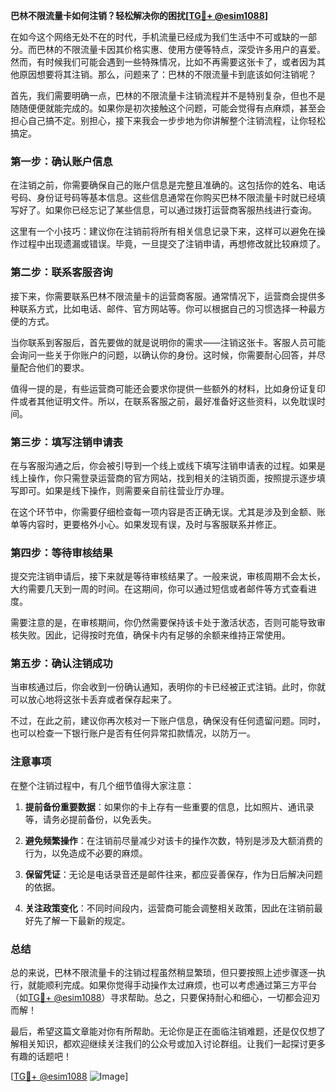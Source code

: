 **巴林不限流量卡如何注销？轻松解决你的困扰[[TG💪+ @esim1088](https://t.me/s/esim1088)]**

在如今这个网络无处不在的时代，手机流量已经成为我们生活中不可或缺的一部分。而巴林的不限流量卡因其价格实惠、使用方便等特点，深受许多用户的喜爱。然而，有时候我们可能会遇到一些特殊情况，比如不再需要这张卡了，或者因为其他原因想要将其注销。那么，问题来了：巴林的不限流量卡到底该如何注销呢？

首先，我们需要明确一点，巴林的不限流量卡注销流程并不是特别复杂，但也不是随随便便就能完成的。如果你是初次接触这个问题，可能会觉得有点麻烦，甚至会担心自己搞不定。别担心，接下来我会一步步地为你讲解整个注销流程，让你轻松搞定。

### 第一步：确认账户信息

在注销之前，你需要确保自己的账户信息是完整且准确的。这包括你的姓名、电话号码、身份证号码等基本信息。这些信息通常在你购买巴林不限流量卡时就已经填写好了。如果你已经忘记了某些信息，可以通过拨打运营商客服热线进行查询。

这里有一个小技巧：建议你在注销前将所有相关信息记录下来，这样可以避免在操作过程中出现遗漏或错误。毕竟，一旦提交了注销申请，再想修改就比较麻烦了。

### 第二步：联系客服咨询

接下来，你需要联系巴林不限流量卡的运营商客服。通常情况下，运营商会提供多种联系方式，比如电话、邮件、官方网站等。你可以根据自己的习惯选择一种最方便的方式。

当你联系到客服后，首先要做的就是说明你的需求——注销这张卡。客服人员可能会询问一些关于你账户的问题，以确认你的身份。这时候，你需要耐心回答，并尽量配合他们的要求。

值得一提的是，有些运营商可能还会要求你提供一些额外的材料，比如身份证复印件或者其他证明文件。所以，在联系客服之前，最好准备好这些资料，以免耽误时间。

### 第三步：填写注销申请表

在与客服沟通之后，你会被引导到一个线上或线下填写注销申请表的过程。如果是线上操作，你只需登录运营商的官方网站，找到相关的注销页面，按照提示逐步填写即可。如果是线下操作，则需要亲自前往营业厅办理。

在这个环节中，你需要仔细检查每一项内容是否正确无误。尤其是涉及到金额、账单等内容时，更要格外小心。如果发现有误，及时与客服联系并修正。

### 第四步：等待审核结果

提交完注销申请后，接下来就是等待审核结果了。一般来说，审核周期不会太长，大约需要几天到一周的时间。在这期间，你可以通过短信或者邮件等方式查看进度。

需要注意的是，在审核期间，你仍然需要保持该卡处于激活状态，否则可能导致审核失败。因此，记得按时充值，确保卡内有足够的余额来维持正常使用。

### 第五步：确认注销成功

当审核通过后，你会收到一份确认通知，表明你的卡已经被正式注销。此时，你就可以放心地将这张卡丢弃或者保存起来了。

不过，在此之前，建议你再次核对一下账户信息，确保没有任何遗留问题。同时，也可以检查一下银行账户是否有任何异常扣款情况，以防万一。

### 注意事项

在整个注销过程中，有几个细节值得大家注意：

1. **提前备份重要数据**：如果你的卡上存有一些重要的信息，比如照片、通讯录等，请务必提前备份，以免丢失。
   
2. **避免频繁操作**：在注销前尽量减少对该卡的操作次数，特别是涉及大额消费的行为，以免造成不必要的麻烦。

3. **保留凭证**：无论是电话录音还是邮件往来，都应妥善保存，作为日后解决问题的依据。

4. **关注政策变化**：不同时间段内，运营商可能会调整相关政策，因此在注销前最好先了解一下最新的规定。

### 总结

总的来说，巴林不限流量卡的注销过程虽然稍显繁琐，但只要按照上述步骤逐一执行，就能顺利完成。如果你觉得手动操作太过麻烦，也可以考虑通过第三方平台（如[TG💪+ @esim1088](https://t.me/s/esim1088)）寻求帮助。总之，只要保持耐心和细心，一切都会迎刃而解！

最后，希望这篇文章能对你有所帮助。无论你是正在面临注销难题，还是仅仅想了解相关知识，都欢迎继续关注我们的公众号或加入讨论群组。让我们一起探讨更多有趣的话题吧！

[[TG💪+ @esim1088](https://t.me/s/esim1088) ![Image](https://i.postimg.cc/4NQfJmqS/Snipaste-2025-05-13-00-14-12.png)]